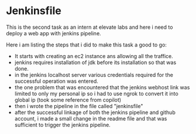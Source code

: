 # Jenkinsfile
This is the second task as an intern at elevate labs and here i need to deploy a web app with jenkins pipeline.

Here i am listing the steps that i did to make this task a good to go:
- It starts with creating an ec2 instance ans allowing all the traffice.
- jenkins requires installation of jdk before its installation so that was done.
- in the jenkins localhost server various credentials required for the successful operation was entered.
- the one problem that was encountered that the jenkins webhost link was limited to only my personal ip so i had to use ngrok to convert it into global ip (took some reference from copilot)
- then  i wrote the pipeline in the file called "jenkinsfile"
- after the successful linkage of both the jenkins pipeline and github account, i made a small change in the readme file and that was sufficient to trigger the jenkins pipeline. 

